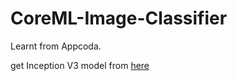 # CoreML-Image-Classifier
Learnt from Appcoda.

get Inception V3 model from [here](https://docs-assets.developer.apple.com/coreml/models/Inceptionv3.mlmodel)
